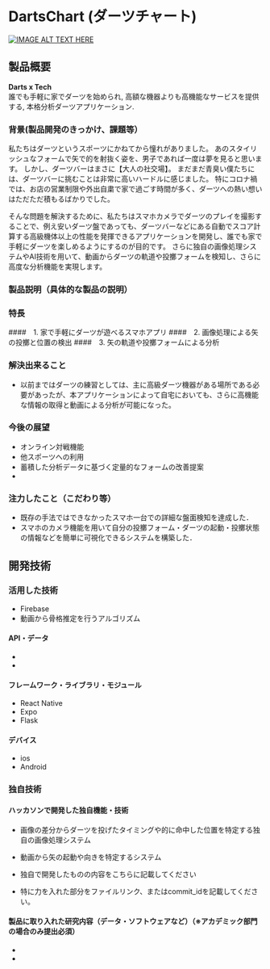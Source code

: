 # DartsChart (ダーツチャート)

[![IMAGE ALT TEXT HERE](https://github.com/jphacks/A_2112/issues/29#issue-1040051309)](https://youtu.be/rShKgHzKbX4)

## 製品概要
**Darts x Tech**<br/>
誰でも手軽に家でダーツを始められ, 高額な機器よりも高機能なサービスを提供する, 本格分析ダーツアプリケーション.

### 背景(製品開発のきっかけ、課題等）
私たちはダーツというスポーツにかねてから憧れがありました。
あのスタイリッシュなフォームで矢で的を射抜く姿を、男子であれば一度は夢を見ると思います。
しかし、ダーツバーはまさに【大人の社交場】。
まだまだ青臭い僕たちには、ダーツバーに挑むことは非常に高いハードルに感じました。
特にコロナ禍では、お店の営業制限や外出自粛で家で過ごす時間が多く、ダーツへの熱い想いはただただ積もるばかりでした。

そんな問題を解決するために、私たちはスマホカメラでダーツのプレイを撮影することで、例え安いダーツ盤であっても、ダーツバーなどにある自動でスコア計算する高級機体以上の性能を発揮できるアプリケーションを開発し、誰でも家で手軽にダーツを楽しめるようにするのが目的です。
さらに独自の画像処理システムやAI技術を用いて、動画からダーツの軌道や投擲フォームを検知し、さらに高度な分析機能を実現します。

### 製品説明（具体的な製品の説明）
### 特長
####　1. 家で手軽にダーツが遊べるスマホアプリ
####　2. 画像処理による矢の投擲と位置の検出
####　3. 矢の軌道や投擲フォームによる分析

### 解決出来ること
* 以前まではダーツの練習としては、主に高級ダーツ機器がある場所である必要があったが、本アプリケーションによって自宅においても、さらに高機能な情報の取得と動画による分析が可能になった。
### 今後の展望
* オンライン対戦機能
* 他スポーツへの利用
* 蓄積した分析データに基づく定量的なフォームの改善提案
* 
### 注力したこと（こだわり等）
* 既存の手法ではできなかったスマホ一台での詳細な盤面検知を達成した．
* スマホのカメラ機能を用いて自分の投擲フォーム・ダーツの起動・投擲状態の情報などを簡単に可視化できるシステムを構築した．

## 開発技術
### 活用した技術
* Firebase
* 動画から骨格推定を行うアルゴリズム

#### API・データ
* 
* 

#### フレームワーク・ライブラリ・モジュール
* React Native
* Expo
* Flask

#### デバイス
* ios
* Android

### 独自技術
#### ハッカソンで開発した独自機能・技術
* 画像の差分からダーツを投げたタイミングや的に命中した位置を特定する独自の画像処理システム
* 動画から矢の起動や向きを特定するシステム

* 独自で開発したものの内容をこちらに記載してください
* 特に力を入れた部分をファイルリンク、またはcommit_idを記載してください。

#### 製品に取り入れた研究内容（データ・ソフトウェアなど）（※アカデミック部門の場合のみ提出必須）
* 
* 
